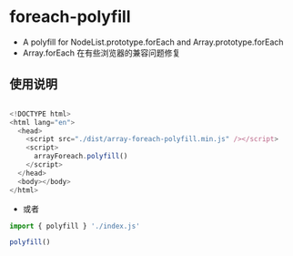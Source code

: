 # foreach-polyfill

- A polyfill for NodeList.prototype.forEach and Array.prototype.forEach
- Array.forEach 在有些浏览器的兼容问题修复

## 使用说明

```javascript

<!DOCTYPE html>
<html lang="en">
  <head>
    <script src="./dist/array-foreach-polyfill.min.js" /></script>
    <script>
      arrayForeach.polyfill()
    </script>
  </head>
  <body></body>
</html>

```

- 或者

```javascript
import { polyfill } './index.js'

polyfill()

```
